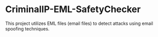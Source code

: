 # CriminalIP-EML-SafetyChecker
This project utilizes EML files (email files) to detect attacks using email spoofing techniques.
